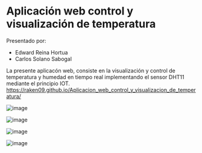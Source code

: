 # Aplicación web control y visualización de temperatura

Presentado por:

* Edward Reina Hortua
* Carlos Solano Sabogal

La presente aplicacón web, consiste en la visualización y control de temperatura y humedad en tiempo real implementando el sensor DHT11 mediante el principio IOT.
https://raken09.github.io/Aplicacion_web_control_y_visualizacion_de_temperatura/

![image](https://user-images.githubusercontent.com/71042961/138497696-d1b4bcb8-c038-47cf-b3c3-fe6ff4909c06.png)

![image](https://user-images.githubusercontent.com/71042961/138497721-b95a35df-0723-4591-a337-1a34e03f0357.png)

![image](https://user-images.githubusercontent.com/71042961/138497743-b3208f52-34c1-431d-baec-b60f3d50293d.png)

![image](https://user-images.githubusercontent.com/71042961/138497769-a755a4f0-9a7b-4ded-8c7c-b9a3710cb9d1.png)
